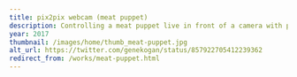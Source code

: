 ```yaml
---
title: pix2pix webcam (meat puppet)
description: Controlling a meat puppet live in front of a camera with pix2pix and facetracker
year: 2017
thumbnail: /images/home/thumb_meat-puppet.jpg
alt_url: https://twitter.com/genekogan/status/857922705412239362
redirect_from: /works/meat-puppet.html
---
```



